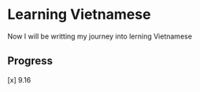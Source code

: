 # Learning Vietnamese

Now I will be writting my journey into lerning Vietnamese

## Progress
[x] 9.16

